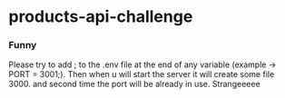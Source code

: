 # products-api-challenge



### Funny

Please try to add ; to the .env file at the end of any variable (example -> PORT = 3001;). Then when u will start the server it will create some file 3000. and second time the port will be already in use. Strangeeeee